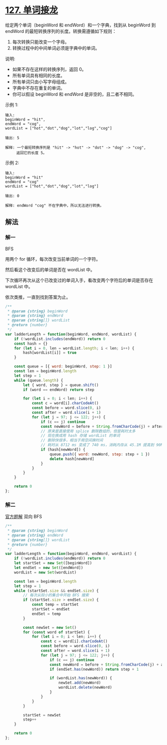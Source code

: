 # [127. 单词接龙](https://leetcode-cn.com/problems/word-ladder/)
给定两个单词（beginWord 和 endWord）和一个字典，找到从 beginWord 到 endWord 的最短转换序列的长度。转换需遵循如下规则：

1. 每次转换只能改变一个字母。
2. 转换过程中的中间单词必须是字典中的单词。

说明:

* 如果不存在这样的转换序列，返回 0。
* 所有单词具有相同的长度。
* 所有单词只由小写字母组成。
* 字典中不存在重复的单词。
* 你可以假设 beginWord 和 endWord 是非空的，且二者不相同。

示例 1:
```
输入:
beginWord = "hit",
endWord = "cog",
wordList = ["hot","dot","dog","lot","log","cog"]

输出: 5

解释: 一个最短转换序列是 "hit" -> "hot" -> "dot" -> "dog" -> "cog",
     返回它的长度 5。
```
示例 2:
```
输入:
beginWord = "hit"
endWord = "cog"
wordList = ["hot","dot","dog","lot","log"]

输出: 0

解释: endWord "cog" 不在字典中，所以无法进行转换。
```
## 解法
### 解一
BFS

用两个 for 循环，每次改变当前单词的一个字符。

然后看这个改变后的单词是否在 wordList 中。

下次循环再次从这个已改变过的单词入手，看改变两个字符后的单词是否存在 wordList 中。

依次类推，一直到找到答案为止。
```js
/**
 * @param {string} beginWord
 * @param {string} endWord
 * @param {string[]} wordList
 * @return {number}
 */
var ladderLength = function(beginWord, endWord, wordList) {
    if (!wordList.includes(endWord)) return 0
    const hash = {}
    for (let i = 0, len = wordList.length; i < len; i++) {
        hash[wordList[i]] = true
    }

    const queue = [{ word: beginWord, step: 1 }]
    const len = beginWord.length
    let step = 1
    while (queue.length) {
        let { word, step } = queue.shift()
        if (word == endWord) return step

        for (let i = 0; i < len; i++) {
            const c = word[i].charCodeAt()
            const before = word.slice(0, i)
            const after = word.slice(i + 1)
            for (let j = 97; j <= 122; j++) {
                if (c == j) continue
                const newWord = before + String.fromCharCode(j) + after
                // 原来是直接使用 splice 删除数组的，但是耗时太多
                // 现在换成用 hash 存储 wordList 的单词
                // 删除快很多，相当于用空间换时间
                // 耗时从 8712 ms 变成了 740 ms，消耗内存从 45.1M 提高到 90N
                if (hash[newWord]) {
                    queue.push({ word: newWord, step: step + 1 })
                    delete hash[newWord]
                }
            }
        }
    }

    return 0
};
```
### 解二
[官方题解](https://leetcode-cn.com/problems/word-ladder/solution/dan-ci-jie-long-by-leetcode/) 双向 BFS
```js
/**
 * @param {string} beginWord
 * @param {string} endWord
 * @param {string[]} wordList
 * @return {number}
 */
var ladderLength = function(beginWord, endWord, wordList) {
    if (!wordList.includes(endWord)) return 0
    let startSet = new Set([beginWord])
    let endSet = new Set([endWord])
    wordList = new Set(wordList)

    const len = beginWord.length
    let step = 1
    while (startSet.size && endSet.size) {
        // 每次从较小的集合中开始 BFS 搜索
        if (startSet.size > endSet.size) {
            const temp = startSet
            startSet = endSet
            endSet = temp
        }

        const newSet = new Set()
        for (const word of startSet) {
            for (let i = 0; i < len; i++) {
                const c = word[i].charCodeAt()
                const before = word.slice(0, i)
                const after = word.slice(i + 1)
                for (let j = 97; j <= 122; j++) {
                    if (c == j) continue
                    const newWord = before + String.fromCharCode(j) + after
                    if (endSet.has(newWord)) return step + 1

                    if (wordList.has(newWord)) {
                        newSet.add(newWord)
                        wordList.delete(newWord)
                    }
                }
            }
        }

        startSet = newSet
        step++
    }

    return 0
};
```
